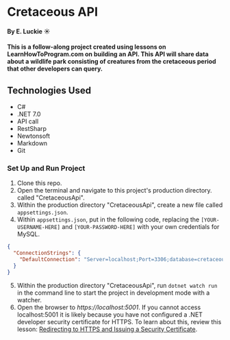 # Cretaceous API 

#### By E. Luckie ☀️

#### This is a follow-along project created using lessons on LearnHowToProgram.com on building an API. This API will share data about a wildlife park consisting of creatures from the cretaceous period that other developers can query.

## Technologies Used

* C#
* .NET 7.0
* API call
* RestSharp
* Newtonsoft
* Markdown
* Git

### Set Up and Run Project

1. Clone this repo.
2. Open the terminal and navigate to this project's production directory. called "CretaceousApi".
3. Within the production directory "CretaceousApi", create a new file called `appsettings.json`.
4. Within `appsettings.json`, put in the following code, replacing the `[YOUR-USERNAME-HERE]` and `[YOUR-PASSWORD-HERE]` with your own credentials for MySQL. 

```json
{
  "ConnectionStrings": {
    "DefaultConnection": "Server=localhost;Port=3306;database=cretaceous_api;uid=[YOUR-USERNAME-HERE];pwd=[YOUR-PASSWORD-HERE];"
  }
}
```

5. Within the production directory "CretaceousApi", run `dotnet watch run` in the command line to start the project in development mode with a watcher.
6. Open the browser to _https://localhost:5001_. If you cannot access localhost:5001 it is likely because you have not configured a .NET developer security certificate for HTTPS. To learn about this, review this lesson: [Redirecting to HTTPS and Issuing a Security Certificate](https://www.learnhowtoprogram.com/lessons/redirecting-to-https-and-issuing-a-security-certificate).